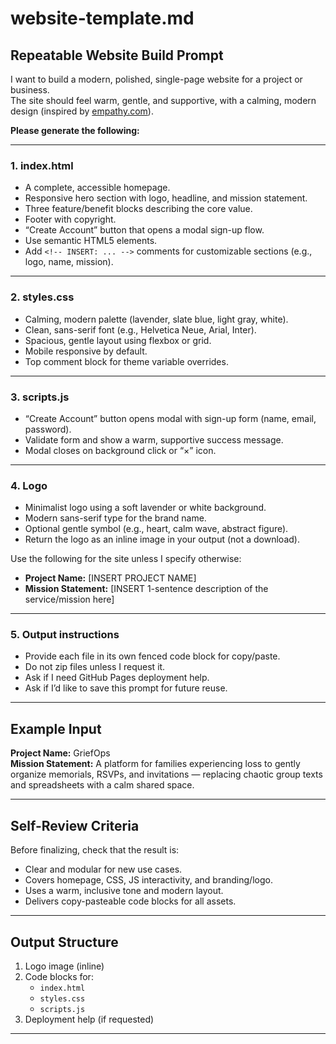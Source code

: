 # website-template.md

## Repeatable Website Build Prompt

I want to build a modern, polished, single-page website for a project or business.  
The site should feel warm, gentle, and supportive, with a calming, modern design (inspired by [empathy.com](https://www.empathy.com)).

**Please generate the following:**

---

### 1. index.html
- A complete, accessible homepage.
- Responsive hero section with logo, headline, and mission statement.
- Three feature/benefit blocks describing the core value.
- Footer with copyright.
- “Create Account” button that opens a modal sign-up flow.
- Use semantic HTML5 elements.
- Add `<!-- INSERT: ... -->` comments for customizable sections (e.g., logo, name, mission).

---

### 2. styles.css
- Calming, modern palette (lavender, slate blue, light gray, white).
- Clean, sans-serif font (e.g., Helvetica Neue, Arial, Inter).
- Spacious, gentle layout using flexbox or grid.
- Mobile responsive by default.
- Top comment block for theme variable overrides.

---

### 3. scripts.js
- “Create Account” button opens modal with sign-up form (name, email, password).
- Validate form and show a warm, supportive success message.
- Modal closes on background click or “×” icon.

---

### 4. Logo
- Minimalist logo using a soft lavender or white background.
- Modern sans-serif type for the brand name.
- Optional gentle symbol (e.g., heart, calm wave, abstract figure).
- Return the logo as an inline image in your output (not a download).

Use the following for the site unless I specify otherwise:
- **Project Name:** [INSERT PROJECT NAME]
- **Mission Statement:** [INSERT 1-sentence description of the service/mission here]

---

### 5. Output instructions
- Provide each file in its own fenced code block for copy/paste.
- Do not zip files unless I request it.
- Ask if I need GitHub Pages deployment help.
- Ask if I’d like to save this prompt for future reuse.

---

## Example Input

**Project Name:** GriefOps  
**Mission Statement:** A platform for families experiencing loss to gently organize memorials, RSVPs, and invitations — replacing chaotic group texts and spreadsheets with a calm shared space.

---

## Self-Review Criteria

Before finalizing, check that the result is:
- Clear and modular for new use cases.
- Covers homepage, CSS, JS interactivity, and branding/logo.
- Uses a warm, inclusive tone and modern layout.
- Delivers copy-pasteable code blocks for all assets.

---

## Output Structure

1. Logo image (inline)
2. Code blocks for:
    - `index.html`
    - `styles.css`
    - `scripts.js`
3. Deployment help (if requested)

---

